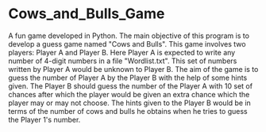 # Cows_and_Bulls_Game
A fun game developed in Python. The main objective of this program is to develop a guess game named "Cows and Bulls". 
This game involves two players: Player A and Player B. Here Player A is expected to write any number of 4-digit numbers in a file "Wordlist.txt". This set of numbers written by Player A would be unknown to Player B. The aim of the game is to guess the number of Player A by the Player B with the help of some hints given. The Player B should guess the number of the Player A with 10 set of chances  after which the player would be given an extra chance which the player may or may not choose. The hints given to the Player B would be in terms of the number of cows and bulls he obtains when he tries to guess the Player 1's number.

